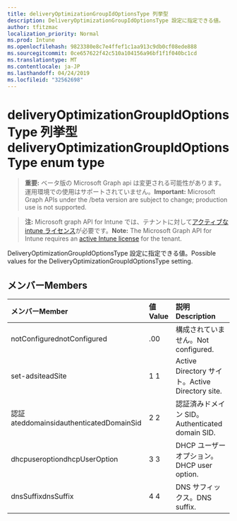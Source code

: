 ```yaml
---
title: deliveryOptimizationGroupIdOptionsType 列挙型
description: DeliveryOptimizationGroupIdOptionsType 設定に指定できる値。
author: tfitzmac
localization_priority: Normal
ms.prod: Intune
ms.openlocfilehash: 9823380e8c7e4ffef1c1aa913c9db0cf08ede888
ms.sourcegitcommit: 0ce657622f42c510a104156a96bf1f1f040bc1cd
ms.translationtype: MT
ms.contentlocale: ja-JP
ms.lasthandoff: 04/24/2019
ms.locfileid: "32562698"
---
```

# <a name="deliveryoptimizationgroupidoptionstype-enum-type"></a><span data-ttu-id="4788d-103">deliveryOptimizationGroupIdOptionsType 列挙型</span><span class="sxs-lookup"><span data-stu-id="4788d-103">deliveryOptimizationGroupIdOptionsType enum type</span></span>

> <span data-ttu-id="4788d-104">**重要:** ベータ版の Microsoft Graph api は変更される可能性があります。運用環境での使用はサポートされていません。</span><span class="sxs-lookup"><span data-stu-id="4788d-104">**Important:** Microsoft Graph APIs under the /beta version are subject to change; production use is not supported.</span></span>

> <span data-ttu-id="4788d-105">**注:** Microsoft graph API for Intune では、テナントに対して[アクティブな intune ライセンス](https://go.microsoft.com/fwlink/?linkid=839381)が必要です。</span><span class="sxs-lookup"><span data-stu-id="4788d-105">**Note:** The Microsoft Graph API for Intune requires an [active Intune license](https://go.microsoft.com/fwlink/?linkid=839381) for the tenant.</span></span>

<span data-ttu-id="4788d-106">DeliveryOptimizationGroupIdOptionsType 設定に指定できる値。</span><span class="sxs-lookup"><span data-stu-id="4788d-106">Possible values for the DeliveryOptimizationGroupIdOptionsType setting.</span></span>

## <a name="members"></a><span data-ttu-id="4788d-107">メンバー</span><span class="sxs-lookup"><span data-stu-id="4788d-107">Members</span></span>
|<span data-ttu-id="4788d-108">メンバー</span><span class="sxs-lookup"><span data-stu-id="4788d-108">Member</span></span>|<span data-ttu-id="4788d-109">値</span><span class="sxs-lookup"><span data-stu-id="4788d-109">Value</span></span>|<span data-ttu-id="4788d-110">説明</span><span class="sxs-lookup"><span data-stu-id="4788d-110">Description</span></span>|
|:---|:---|:---|
|<span data-ttu-id="4788d-111">notConfigured</span><span class="sxs-lookup"><span data-stu-id="4788d-111">notConfigured</span></span>|<span data-ttu-id="4788d-112">.0</span><span class="sxs-lookup"><span data-stu-id="4788d-112">0</span></span>|<span data-ttu-id="4788d-113">構成されていません。</span><span class="sxs-lookup"><span data-stu-id="4788d-113">Not configured.</span></span>|
|<span data-ttu-id="4788d-114">set-adsite</span><span class="sxs-lookup"><span data-stu-id="4788d-114">adSite</span></span>|<span data-ttu-id="4788d-115">1 </span><span class="sxs-lookup"><span data-stu-id="4788d-115">1</span></span>|<span data-ttu-id="4788d-116">Active Directory サイト。</span><span class="sxs-lookup"><span data-stu-id="4788d-116">Active Directory site.</span></span>|
|<span data-ttu-id="4788d-117">認証 ateddomainsid</span><span class="sxs-lookup"><span data-stu-id="4788d-117">authenticatedDomainSid</span></span>|<span data-ttu-id="4788d-118">2 </span><span class="sxs-lookup"><span data-stu-id="4788d-118">2</span></span>|<span data-ttu-id="4788d-119">認証済みドメイン SID。</span><span class="sxs-lookup"><span data-stu-id="4788d-119">Authenticated domain SID.</span></span>|
|<span data-ttu-id="4788d-120">dhcpuseroption</span><span class="sxs-lookup"><span data-stu-id="4788d-120">dhcpUserOption</span></span>|<span data-ttu-id="4788d-121">3 </span><span class="sxs-lookup"><span data-stu-id="4788d-121">3</span></span>|<span data-ttu-id="4788d-122">DHCP ユーザーオプション。</span><span class="sxs-lookup"><span data-stu-id="4788d-122">DHCP user option.</span></span>|
|<span data-ttu-id="4788d-123">dnsSuffix</span><span class="sxs-lookup"><span data-stu-id="4788d-123">dnsSuffix</span></span>|<span data-ttu-id="4788d-124">4 </span><span class="sxs-lookup"><span data-stu-id="4788d-124">4</span></span>|<span data-ttu-id="4788d-125">DNS サフィックス。</span><span class="sxs-lookup"><span data-stu-id="4788d-125">DNS suffix.</span></span>|





